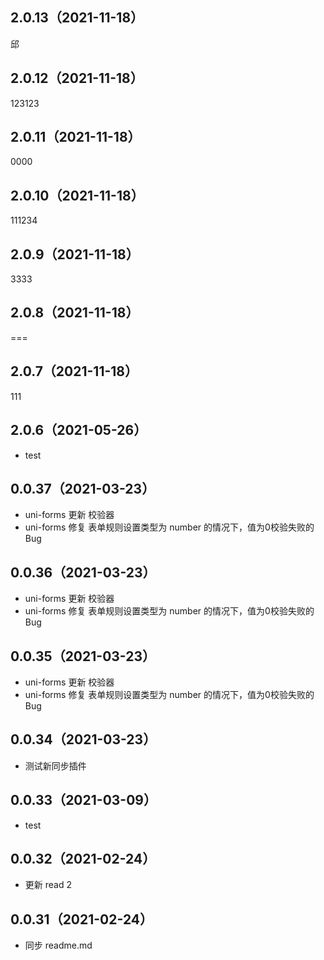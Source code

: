 ## 2.0.13（2021-11-18）
邱
## 2.0.12（2021-11-18）
123123
## 2.0.11（2021-11-18）
0000
## 2.0.10（2021-11-18）
111234
## 2.0.9（2021-11-18）
3333
## 2.0.8（2021-11-18）
===
## 2.0.7（2021-11-18）
111
## 2.0.6（2021-05-26）
- test
## 0.0.37（2021-03-23）
- uni-forms 更新 校验器
- uni-forms 修复 表单规则设置类型为 number 的情况下，值为0校验失败的Bug


## 0.0.36（2021-03-23）
- uni-forms 更新 校验器
- uni-forms 修复 表单规则设置类型为 number 的情况下，值为0校验失败的Bug

## 0.0.35（2021-03-23）
- uni-forms 更新 校验器
- uni-forms 修复 表单规则设置类型为 number 的情况下，值为0校验失败的Bug

## 0.0.34（2021-03-23）
- 测试新同步插件
## 0.0.33（2021-03-09）
- test
## 0.0.32（2021-02-24）

- 更新 read 2
## 0.0.31（2021-02-24）
- 同步 readme.md
